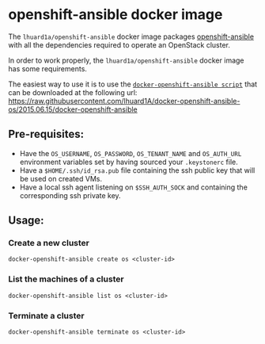 openshift-ansible docker image
==============================

The `lhuard1a/openshift-ansible` docker image packages [openshift-ansible](https://github.com/openshift/openshift-ansible) with all the dependencies required to operate an OpenStack cluster.

In order to work properly, the `lhuard1a/openshift-ansible` docker image has some requirements.

The easiest way to use it is to use the [`docker-openshift-ansible script`](https://github.com/lhuard1A/docker-openshift-ansible-os/blob/2015.06.15/docker-openshift-ansible) that can be downloaded at the following url: https://raw.githubusercontent.com/lhuard1A/docker-openshift-ansible-os/2015.06.15/docker-openshift-ansible

Pre-requisites:
---------------

* Have the `OS_USERNAME`, `OS_PASSWORD`, `OS_TENANT_NAME` and `OS_AUTH_URL` environment variables set by having sourced your `.keystonerc` file.
* Have a `$HOME/.ssh/id_rsa.pub` file containing the ssh public key that will be used on created VMs.
* Have a local ssh agent listening on `$SSH_AUTH_SOCK` and containing the corresponding ssh private key.

Usage:
------

### Create a new cluster

```
docker-openshift-ansible create os <cluster-id>
```

### List the machines of a cluster

```
docker-openshift-ansible list os <cluster-id>
```

### Terminate a cluster

```
docker-openshift-ansible terminate os <cluster-id>
```
